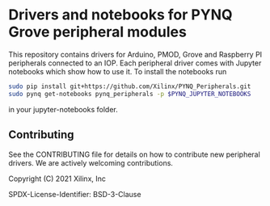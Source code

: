 # Drivers and notebooks for PYNQ Grove peripheral modules

This repository contains drivers for Arduino, PMOD, Grove and Raspberry PI
peripherals connected to an IOP. Each peripheral driver comes with Jupyter
notebooks which show how to use it. To install the notebooks run

```sh
sudo pip install git+https://github.com/Xilinx/PYNQ_Peripherals.git
sudo pynq get-notebooks pynq_peripherals -p $PYNQ_JUPYTER_NOTEBOOKS
```

in your jupyter-notebooks folder.

## Contributing

See the CONTRIBUTING file for details on how to contribute new peripheral
drivers. We are actively welcoming contributions.


Copyright (C) 2021 Xilinx, Inc

SPDX-License-Identifier: BSD-3-Clause
